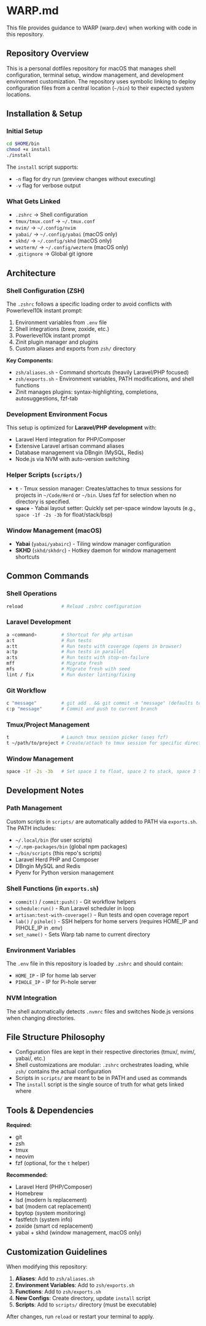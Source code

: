 # WARP.md

This file provides guidance to WARP (warp.dev) when working with code in this repository.

## Repository Overview

This is a personal dotfiles repository for macOS that manages shell configuration, terminal setup, window management, and development environment customization. The repository uses symbolic linking to deploy configuration files from a central location (`~/bin`) to their expected system locations.

## Installation & Setup

### Initial Setup
```bash
cd $HOME/bin
chmod +x install
./install
```

The `install` script supports:
- `-n` flag for dry run (preview changes without executing)
- `-v` flag for verbose output

### What Gets Linked
- `.zshrc` → Shell configuration
- `tmux/tmux.conf` → `~/.tmux.conf`
- `nvim/` → `~/.config/nvim`
- `yabai/` → `~/.config/yabai` (macOS only)
- `skhd/` → `~/.config/skhd` (macOS only)
- `wezterm/` → `~/.config/wezterm` (macOS only)
- `.gitignore` → Global git ignore

## Architecture

### Shell Configuration (ZSH)
The `.zshrc` follows a specific loading order to avoid conflicts with Powerlevel10k instant prompt:
1. Environment variables from `.env` file
2. Shell integrations (brew, zoxide, etc.)
3. Powerlevel10k instant prompt
4. Zinit plugin manager and plugins
5. Custom aliases and exports from `zsh/` directory

**Key Components:**
- `zsh/aliases.sh` - Command shortcuts (heavily Laravel/PHP focused)
- `zsh/exports.sh` - Environment variables, PATH modifications, and shell functions
- Zinit manages plugins: syntax-highlighting, completions, autosuggestions, fzf-tab

### Development Environment Focus
This setup is optimized for **Laravel/PHP development** with:
- Laravel Herd integration for PHP/Composer
- Extensive Laravel artisan command aliases
- Database management via DBngin (MySQL, Redis)
- Node.js via NVM with auto-version switching

### Helper Scripts (`scripts/`)
- **`t`** - Tmux session manager: Creates/attaches to tmux sessions for projects in `~/Code/Herd` or `~/bin`. Uses fzf for selection when no directory is specified.
- **`space`** - Yabai layout setter: Quickly set per-space window layouts (e.g., `space -1f -2s -3b` for float/stack/bsp)

### Window Management (macOS)
- **Yabai** (`yabai/yabairc`) - Tiling window manager configuration
- **SKHD** (`skhd/skhdrc`) - Hotkey daemon for window management shortcuts

## Common Commands

### Shell Operations
```bash
reload              # Reload .zshrc configuration
```

### Laravel Development
```bash
a <command>         # Shortcut for php artisan
a:t                 # Run tests
a:tt                # Run tests with coverage (opens in browser)
a:tp                # Run tests in parallel
a:ts                # Run tests with stop-on-failure
mff                 # Migrate fresh
mfs                 # Migrate fresh with seed
lint / fix          # Run duster linting/fixing
```

### Git Workflow
```bash
c "message"         # git add . && git commit -m "message" (defaults to "WIP")
c:p "message"       # Commit and push to current branch
```

### Tmux/Project Management
```bash
t                   # Launch tmux session picker (uses fzf)
t ~/path/to/project # Create/attach to tmux session for specific directory
```

### Window Management
```bash
space -1f -2s -3b   # Set space 1 to float, space 2 to stack, space 3 to bsp
```

## Development Notes

### Path Management
Custom scripts in `scripts/` are automatically added to PATH via `exports.sh`. The PATH includes:
- `~/.local/bin` (for user scripts)
- `~/.npm-packages/bin` (global npm packages)
- `~/bin/scripts` (this repo's scripts)
- Laravel Herd PHP and Composer
- DBngin MySQL and Redis
- Pyenv for Python version management

### Shell Functions (in `exports.sh`)
- `commit()` / `commit:push()` - Git workflow helpers
- `schedule:run()` - Run Laravel scheduler in loop
- `artisan:test-with-coverage()` - Run tests and open coverage report
- `lab()` / `pihole()` - SSH helpers for home servers (requires HOME_IP and PIHOLE_IP in .env)
- `set_name()` - Sets Warp tab name to current directory

### Environment Variables
The `.env` file in this repository is loaded by `.zshrc` and should contain:
- `HOME_IP` - IP for home lab server
- `PIHOLE_IP` - IP for Pi-hole server

### NVM Integration
The shell automatically detects `.nvmrc` files and switches Node.js versions when changing directories.

## File Structure Philosophy

- Configuration files are kept in their respective directories (tmux/, nvim/, yabai/, etc.)
- Shell customizations are modular: `.zshrc` orchestrates loading, while `zsh/` contains the actual configuration
- Scripts in `scripts/` are meant to be in PATH and used as commands
- The `install` script is the single source of truth for what gets linked where

## Tools & Dependencies

**Required:**
- git
- zsh
- tmux
- neovim
- fzf (optional, for the `t` helper)

**Recommended:**
- Laravel Herd (PHP/Composer)
- Homebrew
- lsd (modern ls replacement)
- bat (modern cat replacement)
- bpytop (system monitoring)
- fastfetch (system info)
- zoxide (smart cd replacement)
- yabai + skhd (window management, macOS only)

## Customization Guidelines

When modifying this repository:
1. **Aliases**: Add to `zsh/aliases.sh`
2. **Environment Variables**: Add to `zsh/exports.sh`
3. **Functions**: Add to `zsh/exports.sh`
4. **New Configs**: Create directory, update `install` script
5. **Scripts**: Add to `scripts/` directory (must be executable)

After changes, run `reload` or restart your terminal to apply.
